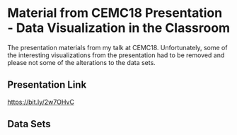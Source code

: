 # Material from CEMC18 Presentation - Data Visualization in the Classroom

The presentation materials from my talk at CEMC18.  Unfortunately, some of the interesting visualizations from the presentation had to be removed and please not some of the alterations to the data sets.

## Presentation Link

https://bit.ly/2w7OHvC

## Data Sets


